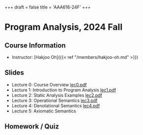 +++
draft = false
title = 'AAA616-24F'
+++

# Program Analysis, 2024 Fall

## Course Information

- Instructor: [Hakjoo Oh]({{< ref "/members/hakjoo-oh.md" >}})

## Slides

- Lecture 0: Course Overview [lec0.pdf](./slides/lec0.pdf)
- Lecture 1: Introduction to Program Analysis [lec1.pdf](./slides/lec1.pdf)
- Lecture 2: Static Analysis Examples [lec2.pdf](./slides/lec2.pdf)
- Lecture 3: Operational Semantics [lec3.pdf](./slides/lec3.pdf)
- Lecture 4: Denotational Semantics [lec4.pdf](./slides/lec4.pdf)
- Lecture 5: Axiomatic Semantics 

## Homework / Quiz
